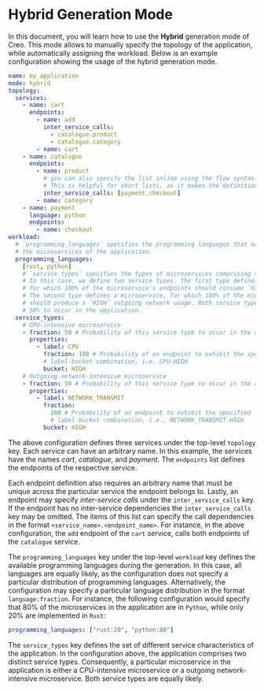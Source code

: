 # Hybrid Generation Mode

In this document, you will learn how to use the **Hybrid** generation mode of Creo.
This mode allows to manually specify the topology of the application, while automatically assigning the workload.
Below is an example configuration showing the usage of the hybrid generation mode.

```yaml
name: my_application
mode: hybrid
topology:
  services:
    - name: cart
      endpoints:
        - name: add
          inter_service_calls:
            - catalogue.product
            - catalogue.category
        - name: cart
    - name: catalogue
      endpoints:
        - name: product
          # you can also specify the list inline using the flow syntax.
          # This is helpful for short lists, as it makes the definition more compact.
          inter_service_calls: [payment.checkout]
        - name: category
    - name: payment
      language: python
      endpoints:
        - name: checkout
workload:
  # `programming_languages` specifies the programming languages that may be used for
  # the microservices of the application.
  programming_languages:
    [rust, python]
    # `service_types` specifies the types of microservices comprising the application.
    # In this case, we define two service types. The first type defines a microservice,
    # for which 100% of the microservice's endpoints should consume `HIGH` CPU.
    # The second type defines a microservice, for which 100% of the microservice's endpoints
    # should produce a `HIGH` outgoing network usage. Both service types have a probability of
    # 50% to occur in the application.
  service_types:
    # CPU-intensive microservice
    - fraction: 50 # Probability of this service type to occur in the application
      properties:
        - label: CPU
          fraction: 100 # Probability of an endpoint to exhibit the specified
          # label-bucket combination, i.e. CPU-HIGH
          bucket: HIGH
    # Outgoing network-intensive microservice
    - fraction: 50 # Probability of this service type to occur in the application
      properties:
        - label: NETWORK_TRANSMIT
          fraction:
            100 # Probability of an endpoint to exhibit the specified
            # label-bucket combination, i.e., NETWORK_TRANSMIT-HIGH
          bucket: HIGH
```

The above configuration defines three services under the top-level `topology` key.
Each service can have an arbitrary name.
In this example, the services have the names _cart_, _catalogue_, and _payment_.
The `endpoints` list defines the endpoints of the respective service.

Each endpoint definition also requires an arbitrary name that must be unique across the particular
service the endpoint belongs to.
Lastly, an endpoint may specify _inter-service calls_ under the `inter_service_calls` key.
If the endpoint has no inter-service dependencies the `inter_service_calls` key may be omitted.
The items of this list can specify the call dependencies in the format `<service_name>.<endpoint_name>`.
For instance, in the above configuration, the `add` endpoint of the `cart` service, calls both endpoints
of the `catalogue` service.

The `programming_languages` key under the top-level `workload` key defines the available programming languages during
the generation. In this case, all languages are equally likely, as the configuration does not specify a particular
distribution of programming languages. Alternatively, the configuration may specify a particular language distribution
in the format `language:fraction`. For instance, the following configuration would specify that 80% of the microservices
in the application are in `Python`, while only 20% are implemented in `Rust`:

```yaml
programming_languages: ["rust:20", "python:80"]
```

The `service_types` key defines the set of different service characteristics of the application. In the configuration
above, the application comprises two distinct service types. Consequently, a particular microservice in the application
is either a CPU-intensive microservice or a outgoing network-intensive microservice. Both service types are equally
likely.
